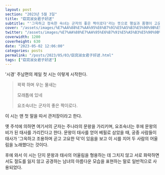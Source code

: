 ```yaml
---
layout: post
section: "2023년 5월 3일"
title: "窈窕淑女君子好逑"
subtitle: "'그윽하고 정숙한 숙녀는 군자의 좋은 짝이로다'라는 뜻으로 행실과 품행이 고운 여인은 군자의 좋은 베필이 된다는 말이다."
cover: "/assets/images/%E7%AA%88%E7%AA%95%E6%B7%91%E5%A5%B3%E5%90%9B%E5%AD%90%E5%A5%BD%E9%80%91.png"
twitter: "/assets/images/%E7%AA%88%E7%AA%95%E6%B7%91%E5%A5%B3%E5%90%9B%E5%AD%90%E5%A5%BD%E9%80%91.twitter.png"
coverwidth: 1200
coverheight: 630
date: "2023-05-02 12:06:00"
categories: posts
permalink: "/posts/2023/05/03/窈窕淑女君子好逑.html"
tags: ["窈窕淑女君子好逑"]
---
```


'시경' 주남편의 제일 첫 시는 이렇게 시작한다.

> 꽉꽉 하며 우는 물새는
>
> 모래톱에 있네
>
> 요조숙녀는 군자의 좋은 짝이로다.

이 시는 맨 첫 말을 따서 관저장이라고 한다.

옛 주석에 의하면 여기서의 군자는 주나라의 문왕을 가리키며, 요조숙녀는 후에 문왕의 비가 된 태사를 가리킨다고 한다. 문왕이 태사를 얻어 베필로 삼았을 때, 궁중 사람들이 태사가 '그윽하고 조용하며 곧고 고요한 덕'이 있음을 보고 이 시를 지어 두 사람의 어울림을 노래했다는 것이다.

후에 와서 이 시는 단지 문왕과 태사의 어울림을 형용하는 데 그치지 않고 서로 화락하면서도 절도를 잃지 않고 공경하는 남녀의 아름다운 모습을 표현하는 말로 일반적으로 사용되었다.
